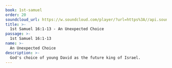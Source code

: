 ```yaml
---
book: 1st-samuel
order: 20
soundcloud_url: https://w.soundcloud.com/player/?url=https%3A//api.soundcloud.com/tracks/
title: >-
  1st Samuel 16:1-13 - An Unexpected Choice
passage: >-
  1st Samuel 16:1-13
name: >-
  An Unexpected Choice
description: >-
  God's choice of young David as the future king of Israel.
---
```


